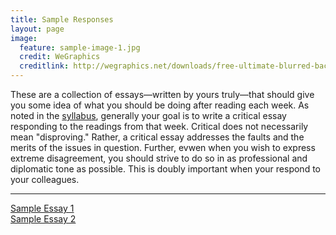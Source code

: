 ```yaml
---
title: Sample Responses
layout: page
image:
  feature: sample-image-1.jpg
  credit: WeGraphics
  creditlink: http://wegraphics.net/downloads/free-ultimate-blurred-background-pack/
---
```


These are a collection of essays––written by yours truly––that should give you some idea of what you should be doing after reading each week. As noted in the [syllabus](syllabus.html/#weekly-assignments), generally your goal is to write a critical essay responding to the readings from that week. Critical does not necessarily mean "disproving." Rather, a critical essay addresses the faults and the merits of the issues in question. Further, evwen when you wish to express extreme disagreement, you should strive to do so in as professional and diplomatic tone as possible. This is doubly important when your respond to your colleagues.

<hr>

[Sample Essay 1](files/transformation_essay)
<br>
[Sample Essay 2](files/jazz_essay)



